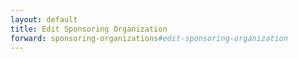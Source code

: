 ```yaml
---
layout: default
title: Edit Sponsoring Organization
forward: sponsoring-organizations#edit-sponsoring-organization
---
```


